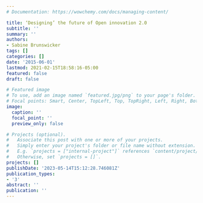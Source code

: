 ```yaml
---
# Documentation: https://wowchemy.com/docs/managing-content/

title: ‘Designing’ the future of Open innovation 2.0
subtitle: ''
summary: ''
authors:
- Sabine Brunswicker
tags: []
categories: []
date: '2015-06-01'
lastmod: 2021-02-15T18:58:16-05:00
featured: false
draft: false

# Featured image
# To use, add an image named `featured.jpg/png` to your page's folder.
# Focal points: Smart, Center, TopLeft, Top, TopRight, Left, Right, BottomLeft, Bottom, BottomRight.
image:
  caption: ''
  focal_point: ''
  preview_only: false

# Projects (optional).
#   Associate this post with one or more of your projects.
#   Simply enter your project's folder or file name without extension.
#   E.g. `projects = ["internal-project"]` references `content/project/deep-learning/index.md`.
#   Otherwise, set `projects = []`.
projects: []
publishDate: '2023-05-14T15:12:28.746081Z'
publication_types:
- '3'
abstract: ''
publication: ''
---
```

